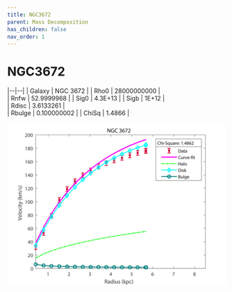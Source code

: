 ```yaml
---
title: NGC3672
parent: Mass Decomposition
has_children: false
nav_order: 1
---
```


# NGC3672

|--|--|
| Galaxy    | NGC 3672	 |
| Rho0     |	28000000000		   |   
| Rnfw  | 52.9999968	  |
| Sig0     | 4.3E+13		 |
| Sigb     | 1E+12		|  
| Rdisc  | 3.6133261		|   
| Rbulge      | 0.100000002	 | 
| ChiSq | 1.4866 |

![](/assets/plot/NGC3672.jpg)

